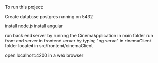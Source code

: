 To run this project:

Create database postgres running on 5432

install node.js
install angular

run back end server by running the CinemaApplication in main folder
run front end server in frontend server by typing "ng serve" in cinemaClient folder located in src/frontend/cinemaClient

open localhost:4200 in a web browser

